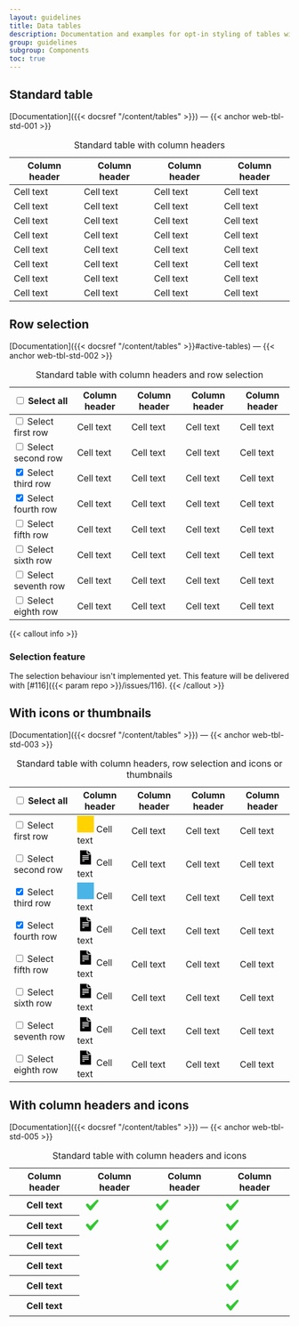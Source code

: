 ```yaml
---
layout: guidelines
title: Data tables
description: Documentation and examples for opt-in styling of tables with Boosted.
group: guidelines
subgroup: Components
toc: true
---
```


## Standard table

[Documentation]({{< docsref "/content/tables" >}})&nbsp;—&nbsp;{{< anchor web-tbl-std-001 >}}

<div>
  <table class="table table-sm table-responsive">
    <caption class="h4">Standard table with column headers</caption>
    <thead>
      <tr>
        <th scope="col">Column header</th>
        <th scope="col">Column header</th>
        <th scope="col">Column header</th>
        <th scope="col">Column header</th>
      </tr>
    </thead>
    <tbody>
      <tr>
        <td>Cell text</td>
        <td>Cell text</td>
        <td>Cell text</td>
        <td>Cell text</td>
      </tr>
      <tr>
        <td>Cell text</td>
        <td>Cell text</td>
        <td>Cell text</td>
        <td>Cell text</td>
      </tr>
      <tr>
        <td>Cell text</td>
        <td>Cell text</td>
        <td>Cell text</td>
        <td>Cell text</td>
      </tr>
      <tr>
        <td>Cell text</td>
        <td>Cell text</td>
        <td>Cell text</td>
        <td>Cell text</td>
      </tr>
      <tr>
        <td>Cell text</td>
        <td>Cell text</td>
        <td>Cell text</td>
        <td>Cell text</td>
      </tr>
      <tr>
        <td>Cell text</td>
        <td>Cell text</td>
        <td>Cell text</td>
        <td>Cell text</td>
      </tr>
      <tr>
        <td>Cell text</td>
        <td>Cell text</td>
        <td>Cell text</td>
        <td>Cell text</td>
      </tr>
      <tr>
        <td>Cell text</td>
        <td>Cell text</td>
        <td>Cell text</td>
        <td>Cell text</td>
      </tr>
    </tbody>
  </table>
</div>

## Row selection

[Documentation]({{< docsref "/content/tables" >}}#active-tables)&nbsp;—&nbsp;{{< anchor web-tbl-std-002 >}}

<div>
  <table class="table table-sm table-hover table-responsive">
    <caption class="h4">Standard table with column headers and row selection</caption>
    <thead>
      <tr>
        <th scope="col">
          <div class="form-check mb-0">
            <input class="form-check-input" type="checkbox" id="customCheck">
            <label class="form-check-label" for="customCheck">
              <span class="custom-control-description sr-only">Select all</span>
            </label>
          </div>
        </th>
        <th scope="col">Column header</th>
        <th scope="col">Column header</th>
        <th scope="col">Column header</th>
        <th scope="col">Column header</th>
      </tr>
    </thead>
    <tbody>
      <tr>
        <td>
          <div class="form-check mb-0">
            <input class="form-check-input" type="checkbox" id="customCheck1">
            <label class="form-check-label" for="customCheck1">
                <span class="custom-control-description sr-only">Select first row</span>
            </label>
          </div>
        </td>
        <td>Cell text</td>
        <td>Cell text</td>
        <td>Cell text</td>
        <td>Cell text</td>
      </tr>
      <tr>
        <td>
          <div class="form-check mb-0">
            <input class="form-check-input" type="checkbox" id="customCheck2">
            <label class="form-check-label" for="customCheck2">
                <span class="custom-control-description sr-only">Select second row</span>
            </label>
          </div>
        </td>
        <td>Cell text</td>
        <td>Cell text</td>
        <td>Cell text</td>
        <td>Cell text</td>
      </tr>
      <tr class="table-active">
        <td>
          <div class="form-check mb-0">
            <input class="form-check-input" type="checkbox" id="customCheck3" checked>
            <label class="form-check-label" for="customCheck3">
                <span class="custom-control-description sr-only">Select third row</span>
            </label>
          </div>
        </td>
        <td>Cell text</td>
        <td>Cell text</td>
        <td>Cell text</td>
        <td>Cell text</td>
      </tr>
      <tr class="table-active">
        <td>
          <div class="form-check mb-0">
            <input class="form-check-input" type="checkbox" id="customCheck4" checked>
            <label class="form-check-label" for="customCheck4">
                <span class="custom-control-description sr-only">Select fourth row</span>
            </label>
          </div>
        </td>
        <td>Cell text</td>
        <td>Cell text</td>
        <td>Cell text</td>
        <td>Cell text</td>
      </tr>
      <tr>
        <td>
            <div class="form-check mb-0">
            <input class="form-check-input" type="checkbox" id="customCheck5">
            <label class="form-check-label" for="customCheck5">
                <span class="custom-control-description sr-only">Select fifth row</span>
            </label>
          </div>
        </td>
        <td>Cell text</td>
        <td>Cell text</td>
        <td>Cell text</td>
        <td>Cell text</td>
      </tr>
      <tr>
        <td>
          <div class="form-check mb-0">
            <input class="form-check-input" type="checkbox" id="customCheck6">
            <label class="form-check-label" for="customCheck6">
                <span class="custom-control-description sr-only">Select sixth row</span>
            </label>
          </div>
        </td>
        <td>Cell text</td>
        <td>Cell text</td>
        <td>Cell text</td>
        <td>Cell text</td>
      </tr>
      <tr>
        <td>
          <div class="form-check mb-0">
            <input class="form-check-input" type="checkbox" id="customCheck7">
            <label class="form-check-label" for="customCheck7">
                <span class="custom-control-description sr-only">Select seventh row</span>
            </label>
          </div>
        </td>
        <td>Cell text</td>
        <td>Cell text</td>
        <td>Cell text</td>
        <td>Cell text</td>
      </tr>
      <tr>
        <td>
          <div class="form-check mb-0">
            <input class="form-check-input" type="checkbox" id="customCheck8">
            <label class="form-check-label" for="customCheck8">
                <span class="custom-control-description sr-only">Select eighth row</span>
            </label>
          </div>
        </td>
        <td>Cell text</td>
        <td>Cell text</td>
        <td>Cell text</td>
        <td>Cell text</td>
      </tr>
    </tbody>
  </table>
</div>


{{< callout info >}}
### Selection feature

The selection behaviour isn't implemented yet. This feature will be delivered with [#116]({{< param repo >}}/issues/116).
{{< /callout >}}

## With icons or thumbnails

[Documentation]({{< docsref "/content/tables" >}})&nbsp;—&nbsp;{{< anchor web-tbl-std-003 >}}

<div>
  <table class="table table-sm table-hover table-responsive align-middle">
    <caption class="h4">Standard table with column headers, row selection and icons or thumbnails</caption>
    <thead>
      <tr>
        <th scope="col">
          <div class="form-check mb-0">
            <input class="form-check-input" type="checkbox" id="customCheck9">
            <label class="form-check-label" for="customCheck9">
              <span class="custom-control-description sr-only">Select all</span>
            </label>
          </div>
        </th>
        <th scope="col">Column header</th>
        <th scope="col">Column header</th>
        <th scope="col">Column header</th>
        <th scope="col">Column header</th>
      </tr>
    </thead>
    <tbody>
      <tr>
        <td>
          <div class="form-check mb-0">
            <input class="form-check-input" type="checkbox" id="customCheck10">
            <label class="form-check-label" for="customCheck10">
              <span class="custom-control-description sr-only">Select first row</span>
            </label>
          </div>
        </td>
        <td>
          <svg xmlns="http://www.w3.org/2000/svg" width="30" height="30" class="mr-1" preserveAspectRatio="xMidYMid slice" focusable="false" role="img" aria-labelledby="svg1">
            <title id="svg1">Thumbnail</title>
            <rect width="100%" height="100%" fill="#ffd200"></rect>
          </svg>
          Cell text
        </td>
        <td>Cell text</td>
        <td>Cell text</td>
        <td>Cell text</td>
      </tr>
      <tr>
        <td>
          <div class="form-check mb-0">
            <input class="form-check-input" type="checkbox" id="customCheck11">
            <label class="form-check-label" for="customCheck11">
              <span class="custom-control-description sr-only">Select second row</span>
            </label>
          </div>
        </td>
        <td>
          <svg xmlns="http://www.w3.org/2000/svg" width="30" height="30" class="mr-1" viewBox="0 0 30 30" role="img" aria-labelledby="svg2">
            <title id="svg2">Document</title>
            <path fill-rule="evenodd" d="M18.75 2.25v4.5c0 .828.597 1.5 1.333 1.5h4.667l-6-6zm1.5 7.5c-1.657 0-3-1.343-3-3v-4.5h-12v24c0 .828.672 1.5 1.5 1.5h18v-18h-4.5zm-10.5 1.5h10.5c.414 0 .75.336.75.75s-.336.75-.75.75H9.75c-.414 0-.75-.336-.75-.75s.336-.75.75-.75zm0 3h10.5c.414 0 .75.336.75.75s-.336.75-.75.75H9.75c-.414 0-.75-.336-.75-.75s.336-.75.75-.75zm0 3h10.5c.414 0 .75.336.75.75s-.336.75-.75.75H9.75c-.414 0-.75-.336-.75-.75s.336-.75.75-.75zm3 4.5h-3c-.414 0-.75-.336-.75-.75s.336-.75.75-.75h3c.414 0 .75.336.75.75s-.336.75-.75.75z"/>
          </svg>
          Cell text
        </td>
        <td>Cell text</td>
        <td>Cell text</td>
        <td>Cell text</td>
      </tr>
      <tr class="table-active">
        <td>
          <div class="form-check mb-0">
            <input class="form-check-input" type="checkbox" id="customCheck12" checked>
            <label class="form-check-label" for="customCheck12">
              <span class="custom-control-description sr-only">Select third row</span>
            </label>
          </div>
        </td>
        <td>
          <svg xmlns="http://www.w3.org/2000/svg" width="30" height="30" class="mr-1" preserveAspectRatio="xMidYMid slice" role="img" aria-labelledby="svg3">
            <title id="svg3">Thumbnail</title>
            <rect width="100%" height="100%" fill="#4bb4e6"></rect>
          </svg>
          Cell text
        </td>
        <td>Cell text</td>
        <td>Cell text</td>
        <td>Cell text</td>
      </tr>
      <tr class="table-active">
        <td>
          <div class="form-check mb-0">
            <input class="form-check-input" type="checkbox" id="customCheck13" checked>
            <label class="form-check-label" for="customCheck13">
              <span class="custom-control-description sr-only">Select fourth row</span>
            </label>
          </div>
        </td>
        <td>
          <svg xmlns="http://www.w3.org/2000/svg" width="30" height="30" class="mr-1" viewBox="0 0 30 30" role="img" aria-labelledby="svg4">
            <title id="svg4">Document</title>
            <path fill-rule="evenodd" d="M18.75 2.25v4.5c0 .828.597 1.5 1.333 1.5h4.667l-6-6zm1.5 7.5c-1.657 0-3-1.343-3-3v-4.5h-12v24c0 .828.672 1.5 1.5 1.5h18v-18h-4.5zm-10.5 1.5h10.5c.414 0 .75.336.75.75s-.336.75-.75.75H9.75c-.414 0-.75-.336-.75-.75s.336-.75.75-.75zm0 3h10.5c.414 0 .75.336.75.75s-.336.75-.75.75H9.75c-.414 0-.75-.336-.75-.75s.336-.75.75-.75zm0 3h10.5c.414 0 .75.336.75.75s-.336.75-.75.75H9.75c-.414 0-.75-.336-.75-.75s.336-.75.75-.75zm3 4.5h-3c-.414 0-.75-.336-.75-.75s.336-.75.75-.75h3c.414 0 .75.336.75.75s-.336.75-.75.75z"/>
          </svg>
          Cell text
        </td>
        <td>Cell text</td>
        <td>Cell text</td>
        <td>Cell text</td>
      </tr>
      <tr>
        <td>
            <div class="form-check mb-0">
            <input class="form-check-input" type="checkbox" id="customCheck14">
            <label class="form-check-label" for="customCheck14">
              <span class="custom-control-description sr-only">Select fifth row</span>
            </label>
          </div>
        </td>
        <td>
          <svg xmlns="http://www.w3.org/2000/svg" width="30" height="30" class="mr-1" viewBox="0 0 30 30" role="img" aria-labelledby="svg5">
            <title id="svg5">Document</title>
            <path fill-rule="evenodd" d="M18.75 2.25v4.5c0 .828.597 1.5 1.333 1.5h4.667l-6-6zm1.5 7.5c-1.657 0-3-1.343-3-3v-4.5h-12v24c0 .828.672 1.5 1.5 1.5h18v-18h-4.5zm-10.5 1.5h10.5c.414 0 .75.336.75.75s-.336.75-.75.75H9.75c-.414 0-.75-.336-.75-.75s.336-.75.75-.75zm0 3h10.5c.414 0 .75.336.75.75s-.336.75-.75.75H9.75c-.414 0-.75-.336-.75-.75s.336-.75.75-.75zm0 3h10.5c.414 0 .75.336.75.75s-.336.75-.75.75H9.75c-.414 0-.75-.336-.75-.75s.336-.75.75-.75zm3 4.5h-3c-.414 0-.75-.336-.75-.75s.336-.75.75-.75h3c.414 0 .75.336.75.75s-.336.75-.75.75z"/>
          </svg>
          Cell text
        </td>
        <td>Cell text</td>
        <td>Cell text</td>
        <td>Cell text</td>
      </tr>
      <tr>
        <td>
          <div class="form-check mb-0">
            <input class="form-check-input" type="checkbox" id="customCheck15">
            <label class="form-check-label" for="customCheck15">
              <span class="custom-control-description sr-only">Select sixth row</span>
            </label>
          </div>
        </td>
        <td>
          <svg xmlns="http://www.w3.org/2000/svg" width="30" height="30" class="mr-1" viewBox="0 0 30 30" role="img" aria-labelledby="svg6">
            <title id="svg6">Document</title>
            <path fill-rule="evenodd" d="M18.75 2.25v4.5c0 .828.597 1.5 1.333 1.5h4.667l-6-6zm1.5 7.5c-1.657 0-3-1.343-3-3v-4.5h-12v24c0 .828.672 1.5 1.5 1.5h18v-18h-4.5zm-10.5 1.5h10.5c.414 0 .75.336.75.75s-.336.75-.75.75H9.75c-.414 0-.75-.336-.75-.75s.336-.75.75-.75zm0 3h10.5c.414 0 .75.336.75.75s-.336.75-.75.75H9.75c-.414 0-.75-.336-.75-.75s.336-.75.75-.75zm0 3h10.5c.414 0 .75.336.75.75s-.336.75-.75.75H9.75c-.414 0-.75-.336-.75-.75s.336-.75.75-.75zm3 4.5h-3c-.414 0-.75-.336-.75-.75s.336-.75.75-.75h3c.414 0 .75.336.75.75s-.336.75-.75.75z"/>
          </svg>
          Cell text
        </td>
        <td>Cell text</td>
        <td>Cell text</td>
        <td>Cell text</td>
      </tr>
      <tr>
        <td>
          <div class="form-check mb-0">
            <input class="form-check-input" type="checkbox" id="customCheck16">
            <label class="form-check-label" for="customCheck16">
              <span class="custom-control-description sr-only">Select seventh row</span>
            </label>
          </div>
        </td>
        <td>
          <svg xmlns="http://www.w3.org/2000/svg" width="30" height="30" class="mr-1" viewBox="0 0 30 30" role="img" aria-labelledby="svg7">
            <title id="svg7">Document</title>
            <path fill-rule="evenodd" d="M18.75 2.25v4.5c0 .828.597 1.5 1.333 1.5h4.667l-6-6zm1.5 7.5c-1.657 0-3-1.343-3-3v-4.5h-12v24c0 .828.672 1.5 1.5 1.5h18v-18h-4.5zm-10.5 1.5h10.5c.414 0 .75.336.75.75s-.336.75-.75.75H9.75c-.414 0-.75-.336-.75-.75s.336-.75.75-.75zm0 3h10.5c.414 0 .75.336.75.75s-.336.75-.75.75H9.75c-.414 0-.75-.336-.75-.75s.336-.75.75-.75zm0 3h10.5c.414 0 .75.336.75.75s-.336.75-.75.75H9.75c-.414 0-.75-.336-.75-.75s.336-.75.75-.75zm3 4.5h-3c-.414 0-.75-.336-.75-.75s.336-.75.75-.75h3c.414 0 .75.336.75.75s-.336.75-.75.75z"/>
          </svg>
          Cell text
        </td>
        <td>Cell text</td>
        <td>Cell text</td>
        <td>Cell text</td>
      </tr>
      <tr>
        <td>
          <div class="form-check mb-0">
            <input class="form-check-input" type="checkbox" id="customCheck17">
            <label class="form-check-label" for="customCheck17">
              <span class="custom-control-description sr-only">Select eighth row</span>
            </label>
          </div>
        </td>
        <td>
          <svg xmlns="http://www.w3.org/2000/svg" width="30" height="30" class="mr-1" viewBox="0 0 30 30" role="img" aria-labelledby="svg8">
            <title id="svg8">Document</title>
            <path fill-rule="evenodd" d="M18.75 2.25v4.5c0 .828.597 1.5 1.333 1.5h4.667l-6-6zm1.5 7.5c-1.657 0-3-1.343-3-3v-4.5h-12v24c0 .828.672 1.5 1.5 1.5h18v-18h-4.5zm-10.5 1.5h10.5c.414 0 .75.336.75.75s-.336.75-.75.75H9.75c-.414 0-.75-.336-.75-.75s.336-.75.75-.75zm0 3h10.5c.414 0 .75.336.75.75s-.336.75-.75.75H9.75c-.414 0-.75-.336-.75-.75s.336-.75.75-.75zm0 3h10.5c.414 0 .75.336.75.75s-.336.75-.75.75H9.75c-.414 0-.75-.336-.75-.75s.336-.75.75-.75zm3 4.5h-3c-.414 0-.75-.336-.75-.75s.336-.75.75-.75h3c.414 0 .75.336.75.75s-.336.75-.75.75z"/>
          </svg>
          Cell text
        </td>
        <td>Cell text</td>
        <td>Cell text</td>
        <td>Cell text</td>
      </tr>
    </tbody>
  </table>
</div>

## With column headers and icons

[Documentation]({{< docsref "/content/tables" >}})&nbsp;—&nbsp;{{< anchor web-tbl-std-005 >}}

<div>
  <table class="table table-responsive align-middle">
    <caption class="h4">Standard table with column headers and icons</caption>
    <thead>
      <tr>
        <th scope="col">Column header</th>
        <th scope="col">Column header</th>
        <th scope="col">Column header</th>
        <th scope="col">Column header</th>
      </tr>
    </thead>
    <tbody>
      <tr>
        <th scope="row" class="font-weight-normal">Cell text</th>
        <td>
          <svg xmlns="http://www.w3.org/2000/svg" width="30" height="30" viewBox="0 0 30 30" role="img" aria-labelledby="check1-1">
            <title id="check1-1">Yes</title>
            <path fill="#32C832" fill-rule="evenodd" d="M26.25 7.2c.005-.775-.453-1.48-1.164-1.789-.71-.31-1.538-.165-2.102.367L11.509 16.95l-3.781-4.21c-.769-.664-1.92-.62-2.634.101l-.776.78c-.699.704-.76 1.82-.143 2.597l6.207 7.8c.367.462.925.732 1.515.732.59 0 1.147-.27 1.514-.732l12.414-15.6c.276-.346.426-.775.425-1.218z"/>
          </svg>
        </td>
        <td>
          <svg xmlns="http://www.w3.org/2000/svg" width="30" height="30" viewBox="0 0 30 30" role="img" aria-labelledby="check1-2">
            <title id="check1-2">Yes</title>
            <path fill="#32C832" fill-rule="evenodd" d="M26.25 7.2c.005-.775-.453-1.48-1.164-1.789-.71-.31-1.538-.165-2.102.367L11.509 16.95l-3.781-4.21c-.769-.664-1.92-.62-2.634.101l-.776.78c-.699.704-.76 1.82-.143 2.597l6.207 7.8c.367.462.925.732 1.515.732.59 0 1.147-.27 1.514-.732l12.414-15.6c.276-.346.426-.775.425-1.218z"/>
          </svg>
        </td>
        <td>
          <svg xmlns="http://www.w3.org/2000/svg" width="30" height="30" viewBox="0 0 30 30" role="img" aria-labelledby="check1-3">
            <title id="check1-3">Yes</title>
            <path fill="#32C832" fill-rule="evenodd" d="M26.25 7.2c.005-.775-.453-1.48-1.164-1.789-.71-.31-1.538-.165-2.102.367L11.509 16.95l-3.781-4.21c-.769-.664-1.92-.62-2.634.101l-.776.78c-.699.704-.76 1.82-.143 2.597l6.207 7.8c.367.462.925.732 1.515.732.59 0 1.147-.27 1.514-.732l12.414-15.6c.276-.346.426-.775.425-1.218z"/>
          </svg>
        </td>
      </tr>
      <tr>
        <th scope="row" class="font-weight-normal">Cell text</th>
        <td>
          <svg xmlns="http://www.w3.org/2000/svg" width="30" height="30" viewBox="0 0 30 30" role="img" aria-labelledby="check2-1">
            <title id="check2-1">Yes</title>
            <path fill="#32C832" fill-rule="evenodd" d="M26.25 7.2c.005-.775-.453-1.48-1.164-1.789-.71-.31-1.538-.165-2.102.367L11.509 16.95l-3.781-4.21c-.769-.664-1.92-.62-2.634.101l-.776.78c-.699.704-.76 1.82-.143 2.597l6.207 7.8c.367.462.925.732 1.515.732.59 0 1.147-.27 1.514-.732l12.414-15.6c.276-.346.426-.775.425-1.218z"/>
          </svg>
        </td>
        <td>
          <svg xmlns="http://www.w3.org/2000/svg" width="30" height="30" viewBox="0 0 30 30" role="img" aria-labelledby="check2-2">
            <title id="check2-2">Yes</title>
            <path fill="#32C832" fill-rule="evenodd" d="M26.25 7.2c.005-.775-.453-1.48-1.164-1.789-.71-.31-1.538-.165-2.102.367L11.509 16.95l-3.781-4.21c-.769-.664-1.92-.62-2.634.101l-.776.78c-.699.704-.76 1.82-.143 2.597l6.207 7.8c.367.462.925.732 1.515.732.59 0 1.147-.27 1.514-.732l12.414-15.6c.276-.346.426-.775.425-1.218z"/>
          </svg>
        </td>
        <td>
          <svg xmlns="http://www.w3.org/2000/svg" width="30" height="30" viewBox="0 0 30 30" role="img" aria-labelledby="check2-3">
            <title id="check2-3">Yes</title>
            <path fill="#32C832" fill-rule="evenodd" d="M26.25 7.2c.005-.775-.453-1.48-1.164-1.789-.71-.31-1.538-.165-2.102.367L11.509 16.95l-3.781-4.21c-.769-.664-1.92-.62-2.634.101l-.776.78c-.699.704-.76 1.82-.143 2.597l6.207 7.8c.367.462.925.732 1.515.732.59 0 1.147-.27 1.514-.732l12.414-15.6c.276-.346.426-.775.425-1.218z"/>
          </svg>
        </td>
      </tr>
      <tr>
        <th scope="row" class="font-weight-normal">Cell text</th>
        <td></td>
        <td>
          <svg xmlns="http://www.w3.org/2000/svg" width="30" height="30" viewBox="0 0 30 30" role="img" aria-labelledby="check3-1">
            <title id="check3-1">Yes</title>
            <path fill="#32C832" fill-rule="evenodd" d="M26.25 7.2c.005-.775-.453-1.48-1.164-1.789-.71-.31-1.538-.165-2.102.367L11.509 16.95l-3.781-4.21c-.769-.664-1.92-.62-2.634.101l-.776.78c-.699.704-.76 1.82-.143 2.597l6.207 7.8c.367.462.925.732 1.515.732.59 0 1.147-.27 1.514-.732l12.414-15.6c.276-.346.426-.775.425-1.218z"/>
          </svg>
        </td>
        <td>
          <svg xmlns="http://www.w3.org/2000/svg" width="30" height="30" viewBox="0 0 30 30" role="img" aria-labelledby="check3-2">
            <title id="check3-2">Yes</title>
            <path fill="#32C832" fill-rule="evenodd" d="M26.25 7.2c.005-.775-.453-1.48-1.164-1.789-.71-.31-1.538-.165-2.102.367L11.509 16.95l-3.781-4.21c-.769-.664-1.92-.62-2.634.101l-.776.78c-.699.704-.76 1.82-.143 2.597l6.207 7.8c.367.462.925.732 1.515.732.59 0 1.147-.27 1.514-.732l12.414-15.6c.276-.346.426-.775.425-1.218z"/>
          </svg>
        </td>
      </tr>
      <tr>
        <th scope="row" class="font-weight-normal">Cell text</th>
        <td></td>
        <td>
          <svg xmlns="http://www.w3.org/2000/svg" width="30" height="30" viewBox="0 0 30 30" role="img" aria-labelledby="check4-1">
            <title id="check4-1">Yes</title>
            <path fill="#32C832" fill-rule="evenodd" d="M26.25 7.2c.005-.775-.453-1.48-1.164-1.789-.71-.31-1.538-.165-2.102.367L11.509 16.95l-3.781-4.21c-.769-.664-1.92-.62-2.634.101l-.776.78c-.699.704-.76 1.82-.143 2.597l6.207 7.8c.367.462.925.732 1.515.732.59 0 1.147-.27 1.514-.732l12.414-15.6c.276-.346.426-.775.425-1.218z"/>
          </svg>
        </td>
        <td>
          <svg xmlns="http://www.w3.org/2000/svg" width="30" height="30" viewBox="0 0 30 30" role="img" aria-labelledby="check4-2">
            <title id="check4-2">Yes</title>
            <path fill="#32C832" fill-rule="evenodd" d="M26.25 7.2c.005-.775-.453-1.48-1.164-1.789-.71-.31-1.538-.165-2.102.367L11.509 16.95l-3.781-4.21c-.769-.664-1.92-.62-2.634.101l-.776.78c-.699.704-.76 1.82-.143 2.597l6.207 7.8c.367.462.925.732 1.515.732.59 0 1.147-.27 1.514-.732l12.414-15.6c.276-.346.426-.775.425-1.218z"/>
          </svg>
        </td>
      </tr>
      <tr>
        <th scope="row" class="font-weight-normal">Cell text</th>
        <td></td>
        <td></td>
        <td>
         <svg xmlns="http://www.w3.org/2000/svg" width="30" height="30" viewBox="0 0 30 30" role="img" aria-labelledby="check5">
           <title id="check5">Yes</title>
           <path fill="#32C832" fill-rule="evenodd" d="M26.25 7.2c.005-.775-.453-1.48-1.164-1.789-.71-.31-1.538-.165-2.102.367L11.509 16.95l-3.781-4.21c-.769-.664-1.92-.62-2.634.101l-.776.78c-.699.704-.76 1.82-.143 2.597l6.207 7.8c.367.462.925.732 1.515.732.59 0 1.147-.27 1.514-.732l12.414-15.6c.276-.346.426-.775.425-1.218z"/>
          </svg>
        </td>
      </tr>
      <tr>
        <th scope="row" class="font-weight-normal">Cell text</th>
        <td></td>
        <td></td>
        <td>
          <svg xmlns="http://www.w3.org/2000/svg" width="30" height="30" viewBox="0 0 30 30" role="img" aria-labelledby="check6">
            <title id="check6">Yes</title>
            <path fill="#32C832" fill-rule="evenodd" d="M26.25 7.2c.005-.775-.453-1.48-1.164-1.789-.71-.31-1.538-.165-2.102.367L11.509 16.95l-3.781-4.21c-.769-.664-1.92-.62-2.634.101l-.776.78c-.699.704-.76 1.82-.143 2.597l6.207 7.8c.367.462.925.732 1.515.732.59 0 1.147-.27 1.514-.732l12.414-15.6c.276-.346.426-.775.425-1.218z"/>
          </svg>
        </td>
      </tr>
    </tbody>
  </table>
</div>
